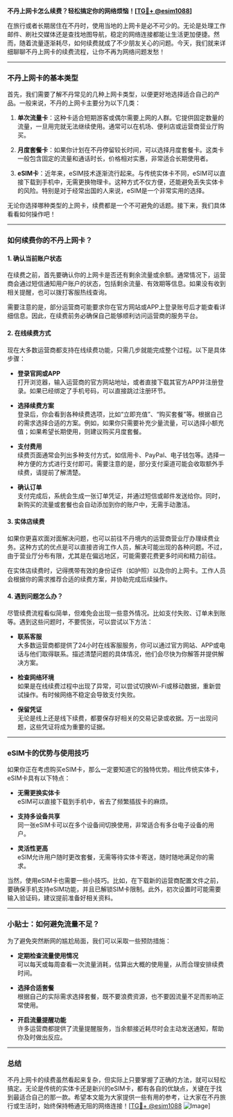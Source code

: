 **不丹上网卡怎么续费？轻松搞定你的网络烦恼！[[TG💪+ @esim1088](https://t.me/s/esim1088)]**

在旅行或者长期居住在不丹时，使用当地的上网卡是必不可少的。无论是处理工作邮件、刷社交媒体还是查找地图导航，稳定的网络连接都能让生活更加便捷。然而，随着流量逐渐耗尽，如何续费就成了不少朋友关心的问题。今天，我们就来详细聊聊不丹上网卡的续费流程，让你不再为网络问题发愁！

---

### 不丹上网卡的基本类型

首先，我们需要了解不丹常见的几种上网卡类型，以便更好地选择适合自己的产品。一般来说，不丹的上网卡主要分为以下几类：

1. **单次流量卡**：这种卡适合短期游客或偶尔需要上网的人群。它提供固定数量的流量，一旦用完就无法继续使用。通常可以在机场、便利店或运营商营业厅购买。

2. **月度套餐卡**：如果你计划在不丹停留较长时间，可以选择月度套餐卡。这类卡一般包含固定的流量和通话时长，价格相对实惠，非常适合长期使用者。

3. **eSIM卡**：近年来，eSIM技术逐渐流行起来。与传统实体卡不同，eSIM可以直接下载到手机中，无需更换物理卡。这种方式不仅方便，还能避免丢失实体卡的风险。特别是对于经常出国的人来说，eSIM是一个非常实用的选择。

无论你选择哪种类型的上网卡，续费都是一个不可避免的话题。接下来，我们具体看看如何操作吧！

---

### 如何续费你的不丹上网卡？

#### 1. 确认当前账户状态

在续费之前，首先要确认你的上网卡是否还有剩余流量或余额。通常情况下，运营商会通过短信通知用户账户的状态，包括剩余流量、有效期等信息。如果没有收到相关提醒，也可以拨打客服热线查询。

需要注意的是，部分运营商可能要求你在官方网站或APP上登录账号后才能查看详细信息。因此，在续费前务必确保自己能够顺利访问运营商的服务平台。

#### 2. 在线续费方式

现在大多数运营商都支持在线续费功能，只需几步就能完成整个过程。以下是具体步骤：

- **登录官网或APP**  
  打开浏览器，输入运营商的官方网站地址，或者直接下载其官方APP并注册登录。如果已经绑定了手机号码，可以直接跳过注册环节。

- **选择续费方案**  
  登录后，你会看到各种续费选项，比如“立即充值”、“购买套餐”等。根据自己的需求选择合适的方案。例如，如果你只需要补充少量流量，可以选择小额充值；如果希望长期使用，则建议购买月度套餐。

- **支付费用**  
  续费页面通常会列出多种支付方式，如信用卡、PayPal、电子钱包等。选择一种方便的方式进行支付即可。需要注意的是，部分支付渠道可能会收取额外手续费，请提前了解清楚。

- **确认订单**  
  支付完成后，系统会生成一张订单凭证，并通过短信或邮件发送给你。同时，新购买的流量或套餐也会自动添加到你的账户中，无需手动激活。

#### 3. 实体店续费

如果你更喜欢面对面解决问题，也可以前往不丹境内的运营商营业厅办理续费业务。这种方式的优点是可以直接咨询工作人员，解决可能出现的各种问题。不过，由于营业厅分布有限，尤其是在偏远地区，可能需要花费更多时间和精力前往。

在实体店续费时，记得携带有效的身份证件（如护照）以及你的上网卡。工作人员会根据你的需求推荐合适的续费方案，并协助完成后续操作。

#### 4. 遇到问题怎么办？

尽管续费流程看似简单，但难免会出现一些意外情况。比如支付失败、订单未到账等。遇到这些问题时，不要慌张，可以尝试以下方法：

- **联系客服**  
  大多数运营商都提供了24小时在线客服服务，你可以通过官方网站、APP或电话与他们取得联系。描述清楚问题的具体情况，他们会尽快为你解答并提供解决方案。

- **检查网络环境**  
  如果是在线续费过程中出现了异常，可以尝试切换Wi-Fi或移动数据，重新尝试操作。有时候网络不稳定会导致支付失败。

- **保留凭证**  
  无论是线上还是线下续费，都要保存好相关的交易记录或收据。万一出现问题，这些凭证将成为重要的证据。

---

### eSIM卡的优势与使用技巧

如果你正在考虑购买eSIM卡，那么一定要知道它的独特优势。相比传统实体卡，eSIM卡具有以下特点：

- **无需更换实体卡**  
  eSIM可以直接下载到手机中，省去了频繁插拔卡的麻烦。

- **支持多设备共享**  
  同一张eSIM卡可以在多个设备间切换使用，非常适合有多台电子设备的用户。

- **灵活性更高**  
  eSIM允许用户随时更改套餐，无需等待实体卡寄送，随时随地满足你的需求。

当然，使用eSIM卡也需要一些小技巧。比如，在下载新的运营商配置文件之前，要确保手机支持eSIM功能，并且已解锁SIM卡限制。此外，初次设置时可能需要输入验证码，建议提前准备好相关资料。

---

### 小贴士：如何避免流量不足？

为了避免突然断网的尴尬局面，我们可以采取一些预防措施：

- **定期检查流量使用情况**  
  可以每天或每周查看一次流量消耗，估算出大概的使用量，从而合理安排续费时间。

- **选择合适套餐**  
  根据自己的实际需求选择套餐，既不要浪费资源，也不要因流量不足而影响正常使用。

- **开启流量提醒功能**  
  许多运营商都提供了流量提醒服务，当余额接近耗尽时会主动发送通知，帮助你及时做出反应。

---

### 总结

不丹上网卡的续费虽然看起来复杂，但实际上只要掌握了正确的方法，就可以轻松搞定。无论是传统的实体卡还是新兴的eSIM卡，都有各自的优缺点，关键在于找到最适合自己的那一款。希望本文能为大家提供一些有用的参考，让大家在不丹旅行或生活时，始终保持畅通无阻的网络连接！[[TG💪+ @esim1088](https://t.me/s/esim1088) ![Image](https://i.postimg.cc/4NQfJmqS/Snipaste-2025-05-13-00-14-12.png)]